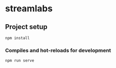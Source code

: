 # streamlabs

## Project setup
```
npm install
```

### Compiles and hot-reloads for development
```
npm run serve
```










